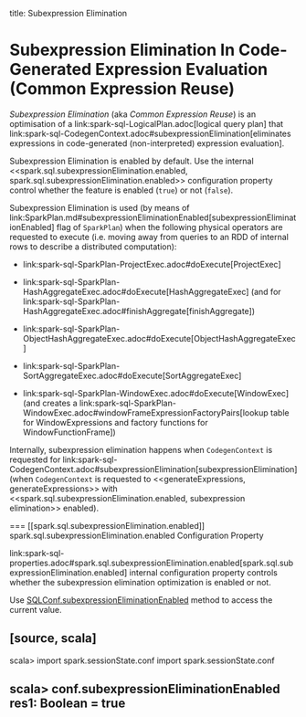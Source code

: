 title: Subexpression Elimination

# Subexpression Elimination In Code-Generated Expression Evaluation (Common Expression Reuse)

*Subexpression Elimination* (aka *Common Expression Reuse*) is an optimisation of a link:spark-sql-LogicalPlan.adoc[logical query plan] that link:spark-sql-CodegenContext.adoc#subexpressionElimination[eliminates expressions in code-generated (non-interpreted) expression evaluation].

Subexpression Elimination is enabled by default. Use the internal <<spark.sql.subexpressionElimination.enabled, spark.sql.subexpressionElimination.enabled>> configuration property control whether the feature is enabled (`true`) or not (`false`).

Subexpression Elimination is used (by means of link:SparkPlan.md#subexpressionEliminationEnabled[subexpressionEliminationEnabled] flag of `SparkPlan`) when the following physical operators are requested to execute (i.e. moving away from queries to an RDD of internal rows to describe a distributed computation):

* link:spark-sql-SparkPlan-ProjectExec.adoc#doExecute[ProjectExec]

* link:spark-sql-SparkPlan-HashAggregateExec.adoc#doExecute[HashAggregateExec] (and for link:spark-sql-SparkPlan-HashAggregateExec.adoc#finishAggregate[finishAggregate])

* link:spark-sql-SparkPlan-ObjectHashAggregateExec.adoc#doExecute[ObjectHashAggregateExec]

* link:spark-sql-SparkPlan-SortAggregateExec.adoc#doExecute[SortAggregateExec]

* link:spark-sql-SparkPlan-WindowExec.adoc#doExecute[WindowExec] (and creates a link:spark-sql-SparkPlan-WindowExec.adoc#windowFrameExpressionFactoryPairs[lookup table for WindowExpressions and factory functions for WindowFunctionFrame])

Internally, subexpression elimination happens when `CodegenContext` is requested for link:spark-sql-CodegenContext.adoc#subexpressionElimination[subexpressionElimination] (when `CodegenContext` is requested to <<generateExpressions, generateExpressions>> with <<spark.sql.subexpressionElimination.enabled, subexpression elimination>> enabled).

=== [[spark.sql.subexpressionElimination.enabled]] spark.sql.subexpressionElimination.enabled Configuration Property

link:spark-sql-properties.adoc#spark.sql.subexpressionElimination.enabled[spark.sql.subexpressionElimination.enabled] internal configuration property controls whether the subexpression elimination optimization is enabled or not.

Use [SQLConf.subexpressionEliminationEnabled](SQLConf.md#subexpressionEliminationEnabled) method to access the current value.

[source, scala]
----
scala> import spark.sessionState.conf
import spark.sessionState.conf

scala> conf.subexpressionEliminationEnabled
res1: Boolean = true
----
